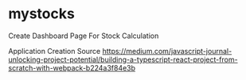 # mystocks
Create Dashboard Page For Stock Calculation

Application Creation Source
https://medium.com/javascript-journal-unlocking-project-potential/building-a-typescript-react-project-from-scratch-with-webpack-b224a3f84e3b